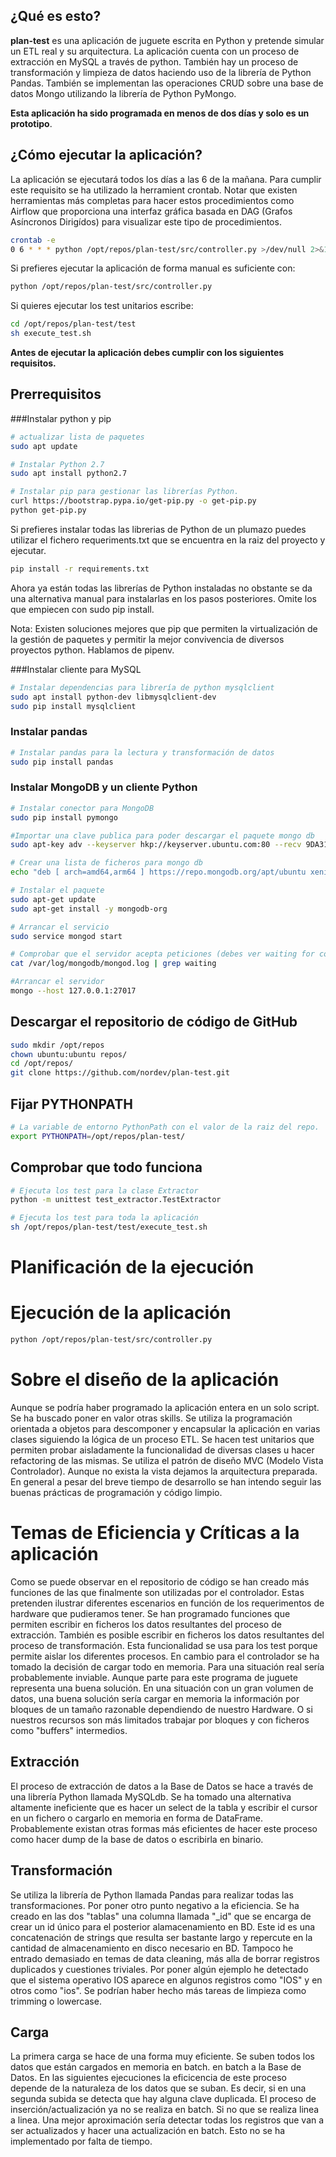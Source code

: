 ## ¿Qué es esto?

**plan-test** es una aplicación de juguete escrita en Python y pretende simular un ETL real y 
su arquitectura. La aplicación cuenta con un proceso de extracción en MySQL a través de python.
 También hay un proceso de transformación y limpieza de datos haciendo uso de la librería de Python
  Pandas. También se implementan las operaciones CRUD sobre una base de datos Mongo utilizando 
  la librería de Python PyMongo.

**Esta aplicación ha sido programada en menos de dos días y solo es un prototipo**.

## ¿Cómo ejecutar la aplicación?
La aplicación se ejecutará todos los días a las 6 de la mañana. Para cumplir este requisito se ha utilizado la herramient crontab. Notar que existen herramientas más completas para hacer estos procedimientos como Airflow que proporciona una interfaz gráfica basada en DAG (Grafos Asíncronos Dirigídos) para visualizar este tipo de procedimientos.
```sh
crontab -e
0 6 * * * python /opt/repos/plan-test/src/controller.py >/dev/null 2>&1
```

Si prefieres ejecutar la aplicación de forma manual es suficiente con:
```sh
python /opt/repos/plan-test/src/controller.py
```

Si quieres ejecutar los test unitarios escribe:
```sh
cd /opt/repos/plan-test/test
sh execute_test.sh
```
**Antes de ejecutar la aplicación debes cumplir con los siguientes requisitos.**

## Prerrequisitos

###Instalar python y pip
```sh
# actualizar lista de paquetes
sudo apt update
```

```sh
# Instalar Python 2.7
sudo apt install python2.7
```

```sh
# Instalar pip para gestionar las librerías Python.
curl https://bootstrap.pypa.io/get-pip.py -o get-pip.py
python get-pip.py
```

Si prefieres instalar todas las librerias de Python de un plumazo puedes utilizar el fichero requeriments.txt que se encuentra en la raiz del proyecto y ejecutar.
```sh
pip install -r requirements.txt
```
Ahora ya están todas las librerías de Python instaladas no obstante se da una alternativa manual para instalarlas en los pasos 
posteriores. Omite los que empiecen con sudo pip install.

Nota: Existen soluciones mejores que pip que permiten la virtualización de la gestión de paquetes y permitir la mejor convivencia de diversos proyectos python. Hablamos de pipenv.


###Instalar cliente para MySQL

```sh
# Instalar dependencias para librería de python mysqlclient
sudo apt install python-dev libmysqlclient-dev
sudo pip install mysqlclient
```

### Instalar pandas
```sh
# Instalar pandas para la lectura y transformación de datos
sudo pip install pandas

```
### Instalar MongoDB y un cliente Python

```sh
# Instalar conector para MongoDB
sudo pip install pymongo

```

```sh
#Importar una clave publica para poder descargar el paquete mongo db
sudo apt-key adv --keyserver hkp://keyserver.ubuntu.com:80 --recv 9DA31620334BD75D9DCB49F368818C72E52529D4
```
```sh
# Crear una lista de ficheros para mongo db
echo "deb [ arch=amd64,arm64 ] https://repo.mongodb.org/apt/ubuntu xenial/mongodb-org/4.0 multiverse" | sudo tee /etc/apt/sources.list.d/mongodb-org-4.0.list
```
```sh
# Instalar el paquete
sudo apt-get update
sudo apt-get install -y mongodb-org
```
```sh
# Arrancar el servicio
sudo service mongod start
```
```sh
# Comprobar que el servidor acepta peticiones (debes ver waiting for connections on port 27017)
cat /var/log/mongodb/mongod.log | grep waiting
```
```sh
#Arrancar el servidor
mongo --host 127.0.0.1:27017
```

## Descargar el repositorio de código de GitHub
```sh
sudo mkdir /opt/repos
chown ubuntu:ubuntu repos/
cd /opt/repos/
git clone https://github.com/nordev/plan-test.git
```

## Fijar PYTHONPATH

```sh
# La variable de entorno PythonPath con el valor de la raiz del repo.
export PYTHONPATH=/opt/repos/plan-test/
```

## Comprobar que todo funciona
```sh
# Ejecuta los test para la clase Extractor
python -m unittest test_extractor.TestExtractor
```
```sh
# Ejecuta los test para toda la aplicación
sh /opt/repos/plan-test/test/execute_test.sh
```


# Planificación de la ejecución

# Ejecución de la aplicación
```sh
python /opt/repos/plan-test/src/controller.py
```

# Sobre el diseño de la aplicación

Aunque se podría haber programado la aplicación entera en un solo script.
Se ha buscado poner en valor otras skills. Se utiliza la programación orientada a objetos para descomponer y encapsular 
la aplicación en varias clases siguiendo la lógica de un proceso ETL.
Se hacen test unitarios que permiten probar aisladamente la funcionalidad de diversas clases u hacer refactoring de las mismas.
Se utiliza el patrón de diseño MVC (Modelo Vista Controlador).
Aunque no exista la vista dejamos la arquitectura preparada.
En general a pesar del breve tiempo de desarrollo se han intendo seguir las buenas prácticas de programación y código limpio.

# Temas de Eficiencia y Críticas a la aplicación

Como se puede observar en el repositorio de código se han creado más funciones de las que finalmente son utilizadas por el controlador.
Estas pretenden ilustrar diferentes escenarios en función de los requerimentos de hardware que pudieramos tener.
Se han programado funciones que permiten escribir en ficheros los datos resultantes del proceso de extracción. También es posible escribir en ficheros los datos resultantes del proceso de transformación.
Esta funcionalidad se usa para los test porque permite aislar los diferentes procesos. En cambio para el controlador se ha tomado la decisión de cargar todo en memoria. Para una situación real sería 
probablemente inviable. Aunque parte para este programa de juguete representa una buena solución. En una situación con un gran volumen de datos, una buena solución sería cargar en memoria la información
por bloques de un tamaño razonable dependiendo de nuestro Hardware.
O si nuestros recursos son más limitados trabajar por bloques y con ficheros como "buffers" intermedios.


## Extracción
El proceso de extracción de datos a la Base de Datos se hace a través de una librería Python llamada MySQLdb.
Se ha tomado una alternativa altamente ineficiente que es hacer un select de la tabla y escribir el 
cursor en un fichero o cargarlo en memoria en forma de DataFrame. Probablemente existan otras formas más
eficientes de hacer este proceso como hacer dump de la base de datos o escribirla en binario.

## Transformación
Se utiliza la librería de Python llamada Pandas para realizar todas las transformaciones. Por poner otro punto negativo 
a la eficiencia. Se ha creado en las dos "tablas" una columna llamada "_id" que se encarga de crear un id único para el 
posterior alamacenamiento en BD. Este id es una concatenación de strings que resulta ser bastante largo
y repercute en la cantidad de almacenamiento en disco necesario en BD. Tampoco he entrado demasiado en temas de data cleaning, más alla de borrar registros duplicados y cuestiones triviales.
Por poner algún ejemplo he detectado que el sistema operativo IOS aparece en algunos registros como "IOS" y en otros como "ios". Se podrían haber hecho más tareas de limpieza como trimming o lowercase. 


## Carga
La primera carga se hace de una forma muy eficiente. Se suben todos los datos que están cargados en memoria en batch.
en batch a la Base de Datos. En las siguientes ejecuciones la eficicencia de este proceso depende de la naturaleza de los datos 
que se suban. Es decir, si en una segunda subida se detecta que hay alguna clave duplicada. El proceso de inserción/actualización
ya no se realiza en batch. Si no que se realiza linea a linea. Una mejor aproximación sería detectar todas los registros
que van a ser actualizados y hacer una actualización en batch. Esto no se ha implementado por falta de tiempo.


